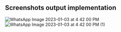 ## Screenshots output implementation
![WhatsApp Image 2023-01-03 at 4 42 00 PM](https://user-images.githubusercontent.com/98843684/210359529-5020a492-c115-4534-8ef0-81267f90b8f9.jpeg)
![WhatsApp Image 2023-01-03 at 4 42 00 PM (1)](https://user-images.githubusercontent.com/98843684/210359556-15f650a2-0d08-4818-8203-94d2c7f7e015.jpeg)


